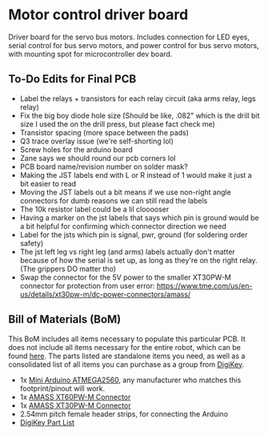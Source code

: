 # Motor control driver board
Driver board for the servo bus motors. Includes connection for LED eyes, serial control for bus servo motors, and power control for bus servo motors, with mounting spot for microcontroller dev board.

## To-Do Edits for Final PCB
 - Label the relays + transistors for each relay circuit (aka arms relay, legs relay)
 - Fix the big boy diode hole size (Should be like, .082" which is the drill bit size I used the on the drill press, but please fact check me)
 - Transistor spacing (more space between the pads)
 - Q3 trace overlay issue (we're self-shorting lol)
 - Screw holes for the arduino board
 - Zane says we should round our pcb corners lol
 - PCB board name/revision number on solder mask?
 - Making the JST labels end with L or R instead of 1 would make it just a bit easier to read
 - Moving the JST labels out a bit means if we use non-right angle connectors for dumb reasons we can still read the labels
 - The 10k resistor label could be a lil clooooser
 - Having a marker on the jst labels that says which pin is ground would be a bit helpful for confirming which connector direction we need
 - Label for the jsts which pin is signal, pwr, ground (for soldering order safety)
 - The jst left leg vs right leg (and arms) labels actually don't matter because of how the serial is set up, as long as they're on the right relay. (The grippers DO matter tho)
 - Swap the connector for the 5V power to the smaller XT30PW-M connector for protection from user error: https://www.tme.com/us/en-us/details/xt30pw-m/dc-power-connectors/amass/


## Bill of Materials (BoM)
This BoM includes all items necessary to populate this particular PCB. It does not include all items necessary for the entire robot, which can be found [here](../../BoM.md). The parts listed are standalone items you need, as well as a consolidated list of all items you can purchase as a group from [DigiKey](https://www.digikey.com/). 

 - 1x [Mini Arduino ATMEGA2560](https://www.amazon.com/dp/B0D7ZT5M2R), any manufacturer who matches this footprint/pinout will work.
 - 1x [AMASS XT60PW-M Connector](https://www.tme.com/us/en-us/details/xt60pw-m/dc-power-connectors/amass/)
 - 1x [AMASS XT30PW-M Connector](https://www.tme.com/us/en-us/details/xt30pw-m/dc-power-connectors/amass/)
 - 2.54mm pitch female header strips, for connecting the Arduino
 - [DigiKey Part List](../JamieMotorControlBoardDigiKey.csv)

